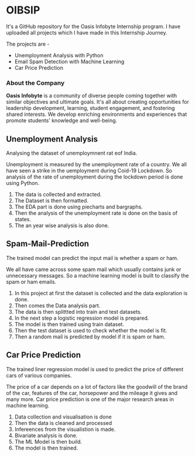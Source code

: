 # OIBSIP
It's a GitHub repository for the Oasis Infobyte Internship program. I have uploaded all projects which I have made in this Internship Journey.

The projects are -
- Unemployment Analysis with Python
- Email Spam Detection with Machine Learning
- Car Price Prediction
### About the Company
**Oasis Infobyte** is a community of diverse people coming together with similar objectives and ultimate goals. It's all about creating opportunities for leadership development, learning, student engagement, and fostering shared interests. We develop enriching environments and experiences that promote students' knowledge and well-being.


## Unemployment Analysis
Analysing the dataset of unemploymnent rat eof India.

Unemployment is measured by the unemployment rate of a country. We all have seen a strike in the uemployment during Coid-19 Lockdown.
So analysis of the rate of unemployment during the lockdown period is done using Python.

1) The data is collected and extracted.
2) The Dataset is then formatted.
3) The EDA part is done using piecharts and bargraphs.
4) Then the analysis of the unemployment rate is done on the basis of states.
5) The an year wise analysis is also done.


## Spam-Mail-Prediction
The trained model can predict the input mail is whether a spam or ham.

We all have came across some spam mail which usually contains junk or unnecessary messages.
So a machine learning model is built to classify the spam or ham emails.

1) In this project at first the dataset is collected and the data exploration is done.
2) Then comes the Data analysis part.
3) The data is then splittted into train and test datasets.
4) In the next step a logistic regression model is prepared.
5) The model is then trained using train dataset.
6) Then the test dataset is used to check whether the model is fit.
7) Then a random mail is predicted by model if it is spam or ham.

## Car Price Prediction
The trained liner regression model is used to predict the price of different cars of various companies.

The price of a car depends on a lot of factors like the goodwill of the brand of the car, features of the car, horsepower and the mileage it gives and many more. Car price prediction is one of the major research areas in machine learning. 

1) Data collection and visualisation is done
2) Then the data is cleaned and processed
3) Infereences from the visualistion is made.
4) Bivariate analysis is done.
5) The ML Model is then build.
6) The model is then trained.
